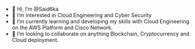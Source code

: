 - 👋 Hi, I’m @Said6ka
- 👀 I’m interested in Cloud Engineering and Cyber Security
- 🌱 I’m currently learning and developing my skills with Cloud Engineering on the AWS Platform and Cisco Network.
- 💞️ I’m looking to collaborate on anything Blockchain, Cryptocurrency and Cloud deployment.

<!---
Said6ka/Said6ka is a ✨ special ✨ repository because its `README.md` (this file) appears on your GitHub profile.
You can click the Preview link to take a look at your changes.
--->
